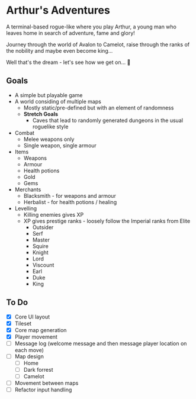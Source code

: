 # Arthur's Adventures

A terminal-based rogue-like where you play Arthur, a young man who leaves home in search of adventure, fame and glory!

Journey through the world of Avalon to Camelot, raise through the ranks of the nobility and maybe even become king...

Well that's the dream - let's see how we get on... 🤣

## Goals

- A simple but playable game
- A world considing of multiple maps
  - Mostly static/pre-defined but with an element of randomness
  - **Stretch Goals**
    - Caves that lead to randomly generated dungeons in the usual roguelike style
- Combat
  - Melee weapons only
  - Single weapon, single armour
- Items
  - Weapons
  - Armour
  - Health potions
  - Gold
  - Gems
- Merchants
  - Blacksmith - for weapons and armour
  - Herbalist - for health potions / healing
- Levelling
  - Killing enemies gives XP
  - XP gives prestige ranks - loosely follow the Imperial ranks from Elite
    - Outsider
    - Serf
    - Master
    - Squire
    - Knight
    - Lord
    - Viscount
    - Earl
    - Duke
    - King

## To Do

- [x] Core UI layout
- [x] Tileset
- [x] Core map generation
- [x] Player movement
- [ ] Message log (welcome message and then message player location on each move)
- [ ] Map design
  - [ ] Home
  - [ ] Dark forrest
  - [ ] Camelot
- [ ] Movement between maps
- [ ] Refactor input handling
